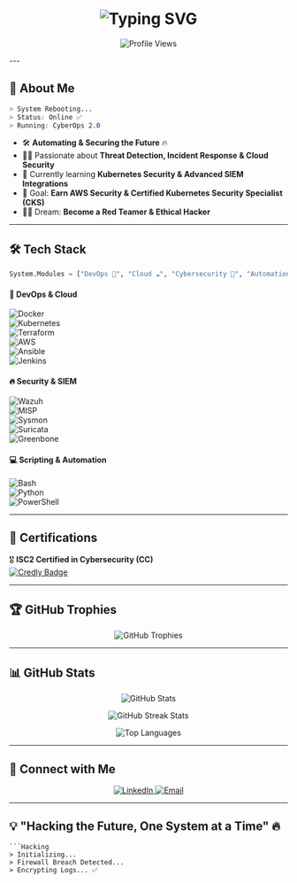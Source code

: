 <h1 align="center">  
  <img src="https://readme-typing-svg.herokuapp.com?font=Orbitron&size=28&duration=3500&color=0FF0FC&center=true&vCenter=true&multiline=true&width=600&height=80&lines=%F0%9F%9A%80+Hello%2C+I+am+Vannaboth+%F0%9F%91%8B;DevOps+%26+Cybersecurity+Engineer+%F0%9F%94%90;Automating+%26+Securing+the+Future+%E2%9A%A1" alt="Typing SVG">
</h1>

<p align="center">
  <img src="https://komarev.com/ghpvc/?username=Mr-STARK22&label=Profile%20Views&color=blue&style=flat-square" alt="Profile Views">
</p>
---

## 🌌 **About Me**  

```css
> System Rebooting...   
> Status: Online ✅   
> Running: CyberOps 2.0   
```

- 🛠️ **Automating & Securing the Future** 🔥  
- 🕵️‍♂️ Passionate about **Threat Detection, Incident Response & Cloud Security**  
- 🚀 Currently learning **Kubernetes Security & Advanced SIEM Integrations**  
- 🎯 Goal: **Earn AWS Security & Certified Kubernetes Security Specialist (CKS)**  
- 🏴‍☠️ Dream: **Become a Red Teamer & Ethical Hacker**  

---

## 🛠 **Tech Stack**  
```python
System.Modules = ["DevOps 🚀", "Cloud ☁️", "Cybersecurity 🔐", "Automation 🤖"]
```

#### 🚀 **DevOps & Cloud**  
![Docker](https://img.shields.io/badge/Docker-0FF0FC?style=for-the-badge&logo=docker&logoColor=black)  
![Kubernetes](https://img.shields.io/badge/Kubernetes-00FFD1?style=for-the-badge&logo=kubernetes&logoColor=black)  
![Terraform](https://img.shields.io/badge/Terraform-7F00FF?style=for-the-badge&logo=terraform&logoColor=white)  
![AWS](https://img.shields.io/badge/AWS-FFAA00?style=for-the-badge&logo=amazonaws&logoColor=black)  
![Ansible](https://img.shields.io/badge/Ansible-000000?style=for-the-badge&logo=ansible&logoColor=white)  
![Jenkins](https://img.shields.io/badge/Jenkins-D24939?style=for-the-badge&logo=jenkins&logoColor=white)  

#### 🔥 **Security & SIEM**  
![Wazuh](https://img.shields.io/badge/Wazuh-0FF0FC?style=for-the-badge&logo=wazuh&logoColor=black)  
![MISP](https://img.shields.io/badge/MISP-FF007F?style=for-the-badge&logo=misp&logoColor=white)  
![Sysmon](https://img.shields.io/badge/Sysmon-7D00FF?style=for-the-badge&logo=windows&logoColor=black)  
![Suricata](https://img.shields.io/badge/Suricata-FF6F00?style=for-the-badge&logo=suricata&logoColor=white)  
![Greenbone](https://img.shields.io/badge/Greenbone-00B140?style=for-the-badge&logo=greenbone&logoColor=white)  

#### 💻 **Scripting & Automation**  
![Bash](https://img.shields.io/badge/Bash-4EAA25?style=for-the-badge&logo=gnubash&logoColor=black)  
![Python](https://img.shields.io/badge/Python-FFD700?style=for-the-badge&logo=python&logoColor=black)  
![PowerShell](https://img.shields.io/badge/PowerShell-5391FE?style=for-the-badge&logo=powershell&logoColor=white)

---

## 🏅 **Certifications**  

🎖️ **ISC2 Certified in Cybersecurity (CC)**  
[![Credly Badge](https://images.credly.com/size/140x140/images/4475edec-9c6c-4f2c-a8fd-26001739fdec.png)](https://www.credly.com/badges/4475edec-9c6c-4f2c-a8fd-26001739fdec/public_url)  

---

## 🏆 **GitHub Trophies**  

<p align="center">
  <img src="https://github-profile-trophy.vercel.app/?username=Mr-STARK22&theme=matrix&no-frame=true&margin-w=15&margin-h=15" alt="GitHub Trophies">
</p>

---

## 📊 **GitHub Stats**  

<p align="center">
  <img src="https://github-readme-stats.vercel.app/api?username=Mr-STARK22&show_icons=true&theme=radical&count_private=true" alt="GitHub Stats">
</p>

<p align="center">
  <img src="https://github-readme-streak-stats.herokuapp.com/?user=Mr-STARK22&theme=tokyonight" alt="GitHub Streak Stats">
</p>

<p align="center">
  <img src="https://github-readme-stats.vercel.app/api/top-langs/?username=Mr-STARK22&layout=compact&theme=tokyonight" alt="Top Languages">
</p>

---

## 📡 **Connect with Me**  

<p align="center">
  <a href="https://www.linkedin.com/in/meng-vannaboth-65150228b/" target="_blank">
    <img src="https://img.shields.io/badge/LinkedIn-0077B5?style=for-the-badge&logo=linkedin&logoColor=black" alt="LinkedIn">
  </a>
  <a href="mailto:vannaboth90@gmail.com">
    <img src="https://img.shields.io/badge/Email-D14836?style=for-the-badge&logo=gmail&logoColor=black" alt="Email">
  </a>
</p>

---

## 💡 **"Hacking the Future, One System at a Time"** 🔥  

```
```Hacking
> Initializing...   
> Firewall Breach Detected...   
> Encrypting Logs... ✅   
```
